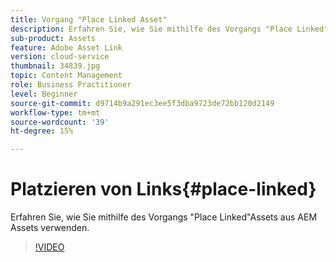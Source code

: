 ```yaml
---
title: Vorgang "Place Linked Asset"
description: Erfahren Sie, wie Sie mithilfe des Vorgangs "Place Linked"Assets aus AEM Assets verwenden.
sub-product: Assets
feature: Adobe Asset Link
version: cloud-service
thumbnail: 34839.jpg
topic: Content Management
role: Business Practitioner
level: Beginner
source-git-commit: d9714b9a291ec3ee5f3dba9723de72bb120d2149
workflow-type: tm+mt
source-wordcount: '39'
ht-degree: 15%

---
```



# Platzieren von Links{#place-linked}

Erfahren Sie, wie Sie mithilfe des Vorgangs &quot;Place Linked&quot;Assets aus AEM Assets verwenden.

>[!VIDEO](https://video.tv.adobe.com/v/34839/?quality=12)
